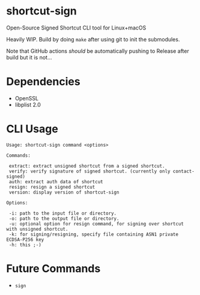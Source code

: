 # shortcut-sign
 Open-Source Signed Shortcut CLI tool for Linux+macOS

Heavily WIP. Build by doing `make` after using git to init the submodules.

Note that GitHub actions *should* be automatically pushing to Release after build but it is not...

# Dependencies

- OpenSSL
- libplist 2.0

# CLI Usage
```
Usage: shortcut-sign command <options>

Commands:

 extract: extract unsigned shortcut from a signed shortcut.
 verify: verify signature of signed shortcut. (currently only contact-signed)
 auth: extract auth data of shortcut
 resign: resign a signed shortcut
 version: display version of shortcut-sign

Options:

 -i: path to the input file or directory.
 -o: path to the output file or directory.
 -u: optional option for resign command, for signing over shortcut with unsigned shortcut.
 -k: for signing/resigning, specify file containing ASN1 private ECDSA-P256 key
 -h: this ;-)

```

# Future Commands

- `sign`
